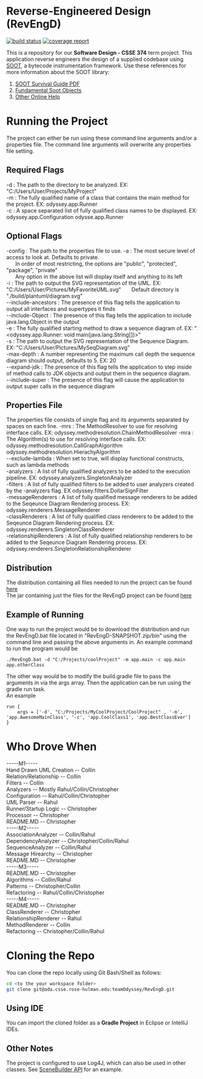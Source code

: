 # Reverse-Engineered Design (RevEngD)

[![build status](https://ada.csse.rose-hulman.edu/teamOdyssey/RevEngD/badges/master/build.svg)](https://ada.csse.rose-hulman.edu/teamOdyssey/RevEngD/commits/master)
[![coverage report](https://ada.csse.rose-hulman.edu/teamOdyssey/RevEngD/badges/master/coverage.svg)](https://ada.csse.rose-hulman.edu/teamOdyssey/RevEngD/commits/master)

This is a repository for our **Software Design - CSSE 374** term project. This application reverse engineers the design of a supplied codebase using [SOOT](https://github.com/Sable/soot), a bytecode instrumentation framework. Use these references for more information about the SOOT library:
1. [SOOT Survival Guide PDF](http://www.brics.dk/SootGuide/sootsurvivorsguide.pdf)
2. [Fundamental Soot Objects](https://github.com/Sable/soot/wiki/Fundamental-Soot-objects)
3. [Other Online Help](https://github.com/Sable/soot/wiki/Getting-help)

# Running the Project
The project can either be run using these command line arguments and/or a properties file. The command line arguments will overwrite any properties file setting.

## Required Flags
  -d : The path to the directory to be analyzed. EX: "C:/Users/User/Projects/MyProject"  
  -m : The fully qualified name of a class that contains the main method for the project. EX: odyssey.app.Runner  
  -c : A space separated list of fully qualified class names to be displayed.  EX: odyssey.app.Configuration odysse.app.Runner
## Optional Flags
  -config : The path to the properties file to use. 
  -a : The most secure level of access to look at. Defaults to private.  
  &nbsp;&nbsp;&nbsp;&nbsp;&nbsp;&nbsp;In order of most restricting, the options are "public", "protected", "package", "private"  
  &nbsp;&nbsp;&nbsp;&nbsp;&nbsp;&nbsp;Any option in the above list will display itself and anything to its left   
  -i : The path to output the SVG representation of the UML. EX: "C:/Users/User/Pictures/MyFavoriteUML.svg" 
  &nbsp;&nbsp;&nbsp;&nbsp;&nbsp;&nbsp;Default directory is "./build/plantuml/diagram.svg"    
  --include-ancestors : The presence of this flag tells the application to output all interfaces and supertypes it finds    
  --include-Object : The presence of this flag tells the application to include java.lang.Object in the output    
  -e : The fully qualified starting method to draw a sequence diagram of. EX: "<odyssey.app.Runner: void main(java.lang.String[])>"  
  -s : The path to output the SVG representation of the Sequence Diagram. EX: "C:/Users/User/Pictures/MySeqDiagram.svg"  
  -max-depth : A number representing the maximum call depth the sequence diagram should output, defaults to 5. EX: 20  
  --expand-jdk : The presence of this flag tells the application to step inside of method calls to JDK objects and output them in the sequence diagram.   
  --include-super : The presence of this flag will cause the application to output super calls in the sequence diagram   
## Properties File
The properties file consists of single flag and its arguments separated by spaces on each line.
  -mrs : The MethodResolver to use for resolving interface calls. EX: odyssey.methodresolution.ChainMethodResolver
  -mra : The Algorithm(s) to use for resolving interface calls. EX: odyssey.methodresolution.CallGraphAlgorithm odyssey.methodresolution.HierachyAlgorithm  
  --exclude-lambda : When set to true, will display functional constructs, such as lambda methods  
  -analyzers : A list of fully qualified analyzers to be added to the execution pipeline. EX: odyssey.analyzers.SingletonAnalyzer  
  -filters : A list of fully qualified filters to be added to user analyzers created by the -analyzers flag. EX odyssey.filters.DollarSignFilter  
  -messageRenderers : A list of fully qualified message renderers to be added to the Seqeunce Diagram Rendering process. EX: odyssey.renderers.MessageRenderer  
  -classRenderers : A list of fully qualified class renderers to be added to the Seqeunce Diagram Rendering process. EX: odyssey.renderers.SingletonClassRenderer  
  -relationshipRenderers : A list of fully qualified relationship renderers to be added to the Seqeunce Diagram Rendering process. EX: odyssey.renderers.SingletonRelationshipRenderer  

## Distribution
The distribution containing all files needed to run the project can be found [here](release/RevEngD-1.0.0-SNAPSHOT.zip)  
The jar containing just the files for the RevEngD project can be found [here](release/RevEngD-1.0.0-SNAPSHOT/lib/RevEngD-1.0.0-SNAPSHOT.jar)  

## Example of Running
One way to run the project would be to download the distribution and run the RevEngD.bat file located in
"RevEngD-SNAPSHOT.zip/bin" using the command line and passing the above arguments in. An example command to run the program would be  
```
./RevEngD.bat -d "C:/Projects/coolProject" -m app.main -c app.main app.otherClass
 ```
 The other way would be to modify the build.gradle file to pass the arguments in via the args array. Then the application can be run using the gradle run task.  
 An example 
 ```
 run {
     args = ['-d', "C:/Projects/MyCoolProject/CoolProject" , '-m', 'app.AwesomeMainClass', '-c', 'app.CoolClass1', 'app.BestClassEver']
 }
```

# Who Drove When
-----M1-----  
Hand Drawn UML Creation -- Collin    
Relation/Relationship -- Collin     
Filters -- Collin   
Analyzers -- Mostly Rahul/Collin/Christopher  
Configuration -- Rahul/Collin/Christopher    
UML Parser -- Rahul   
Runner/Startup Logic -- Christopher     
Processor -- Christopher     
README.MD -- Christopher  
-----M2-----  
AssociationAnalyzer -- Collin/Rahul  
DependencyAnalyzer -- Christopher/Collin/Rahul  
SequenceAnalyzer -- Collin/Rahul  
Message Hirearchy -- Christopher  
README.MD -- Christopher  
-----M3-----  
README.MD -- Christopher  
Algorithms -- Collin/Rahul  
Patterns -- Christopher/Collin  
Refactoring -- Rahul/Collin/Christopher  
-----M4-----  
README.MD -- Christopher  
ClassRenderer -- Christopher  
RelationshipRenderer -- Rahul  
MethodRenderer -- Collin  
Refactoring -- Christopher/Collin/Rahul  


# Cloning the Repo
You can clone the repo locally using Git Bash/Shell as follows:
```bash
cd <to the your workspace folder>
git clone git@ada.csse.rose-hulman.edu:teamOdyssey/RevEngD.git
```

## Using IDE
You can import the cloned folder as a **Gradle Project** in Eclipse or IntelliJ IDEs.

## Other Notes
The project is configured to use Log4J, which can also be used in other classes. 
See [SceneBuilder API](/src/main/java/csse374/revengd/soot/SceneBuilder.java) for an example. 

